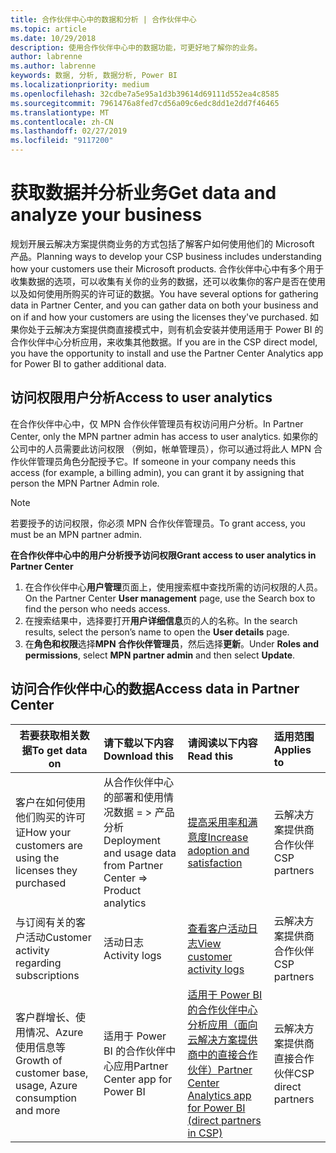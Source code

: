 ```yaml
---
title: 合作伙伴中心中的数据和分析 | 合作伙伴中心
ms.topic: article
ms.date: 10/29/2018
description: 使用合作伙伴中心中的数据功能，可更好地了解你的业务。
author: labrenne
ms.author: labrenne
keywords: 数据, 分析, 数据分析, Power BI
ms.localizationpriority: medium
ms.openlocfilehash: 32cdbe7a5e95a1d3b39614d69111d552ea4c8585
ms.sourcegitcommit: 7961476a8fed7cd56a09c6edc8dd1e2dd7f46465
ms.translationtype: MT
ms.contentlocale: zh-CN
ms.lasthandoff: 02/27/2019
ms.locfileid: "9117200"
---
```

# <a name="get-data-and-analyze-your-business"></a><span data-ttu-id="01670-104">获取数据并分析业务</span><span class="sxs-lookup"><span data-stu-id="01670-104">Get data and analyze your business</span></span> 

<span data-ttu-id="01670-105">规划开展云解决方案提供商业务的方式包括了解客户如何使用他们的 Microsoft 产品。</span><span class="sxs-lookup"><span data-stu-id="01670-105">Planning ways to develop your CSP business includes understanding how your customers use their Microsoft products.</span></span> <span data-ttu-id="01670-106">合作伙伴中心中有多个用于收集数据的选项，可以收集有关你的业务的数据，还可以收集你的客户是否在使用以及如何使用所购买的许可证的数据。</span><span class="sxs-lookup"><span data-stu-id="01670-106">You have several options for gathering data in Partner Center, and you can gather data on both your business and on if and how your customers are using the licenses they've purchased.</span></span> <span data-ttu-id="01670-107">如果你处于云解决方案提供商直接模式中，则有机会安装并使用适用于 Power BI 的合作伙伴中心分析应用，来收集其他数据。</span><span class="sxs-lookup"><span data-stu-id="01670-107">If you are in the CSP direct model, you have the opportunity to install and use the Partner Center Analytics app for Power BI to gather additional data.</span></span>

## <a name="access-to-user-analytics"></a><span data-ttu-id="01670-108">访问权限用户分析</span><span class="sxs-lookup"><span data-stu-id="01670-108">Access to user analytics</span></span>

<span data-ttu-id="01670-109">在合作伙伴中心中，仅 MPN 合作伙伴管理员有权访问用户分析。</span><span class="sxs-lookup"><span data-stu-id="01670-109">In Partner Center, only the MPN partner admin has access to user analytics.</span></span> <span data-ttu-id="01670-110">如果你的公司中的人员需要此访问权限 （例如，帐单管理员），你可以通过将此人 MPN 合作伙伴管理员角色分配授予它。</span><span class="sxs-lookup"><span data-stu-id="01670-110">If someone in your company needs this access (for example, a billing admin), you can grant it by assigning that person the MPN Partner Admin role.</span></span>

>[!NOTE] 
><span data-ttu-id="01670-111">若要授予的访问权限，你必须 MPN 合作伙伴管理员。</span><span class="sxs-lookup"><span data-stu-id="01670-111">To grant access, you must be an MPN partner admin.</span></span>

**<span data-ttu-id="01670-112">在合作伙伴中心中的用户分析授予访问权限</span><span class="sxs-lookup"><span data-stu-id="01670-112">Grant access to user analytics in Partner Center</span></span>** 

1.  <span data-ttu-id="01670-113">在合作伙伴中心**用户管理**页面上，使用搜索框中查找所需的访问权限的人员。</span><span class="sxs-lookup"><span data-stu-id="01670-113">On the Partner Center **User management** page, use the Search box to find the person who needs access.</span></span>
2.  <span data-ttu-id="01670-114">在搜索结果中，选择要打开**用户详细信息**页的人的名称。</span><span class="sxs-lookup"><span data-stu-id="01670-114">In the search results, select the person’s name to open the **User details** page.</span></span>
3.  <span data-ttu-id="01670-115">在**角色和权限**选择**MPN 合作伙伴管理员**，然后选择**更新**。</span><span class="sxs-lookup"><span data-stu-id="01670-115">Under **Roles and permissions**, select **MPN partner admin** and then select **Update**.</span></span>

 
## <a name="access-data-in-partner-center"></a><span data-ttu-id="01670-116">访问合作伙伴中心的数据</span><span class="sxs-lookup"><span data-stu-id="01670-116">Access data in Partner Center</span></span>

|**<span data-ttu-id="01670-117">若要获取相关数据</span><span class="sxs-lookup"><span data-stu-id="01670-117">To get data on</span></span>**   |**<span data-ttu-id="01670-118">请下载以下内容</span><span class="sxs-lookup"><span data-stu-id="01670-118">Download this</span></span>**   |**<span data-ttu-id="01670-119">请阅读以下内容</span><span class="sxs-lookup"><span data-stu-id="01670-119">Read this</span></span>**   | **<span data-ttu-id="01670-120">适用范围</span><span class="sxs-lookup"><span data-stu-id="01670-120">Applies to</span></span>**    |
|---------------------|:-----------------------|:---------------|:--------------|
|<span data-ttu-id="01670-121">客户在如何使用他们购买的许可证</span><span class="sxs-lookup"><span data-stu-id="01670-121">How your customers are using the licenses they purchased</span></span>   |<span data-ttu-id="01670-122">从合作伙伴中心的部署和使用情况数据 = > 产品分析</span><span class="sxs-lookup"><span data-stu-id="01670-122">Deployment and usage data from Partner Center => Product analytics</span></span>   |[<span data-ttu-id="01670-123">提高采用率和满意度</span><span class="sxs-lookup"><span data-stu-id="01670-123">Increase adoption and satisfaction</span></span>](increasing-adoption-and-satisfaction.md)|<span data-ttu-id="01670-124">云解决方案提供商合作伙伴</span><span class="sxs-lookup"><span data-stu-id="01670-124">CSP partners</span></span>|
|<span data-ttu-id="01670-125">与订阅有关的客户活动</span><span class="sxs-lookup"><span data-stu-id="01670-125">Customer activity regarding subscriptions</span></span>   |<span data-ttu-id="01670-126">活动日志</span><span class="sxs-lookup"><span data-stu-id="01670-126">Activity logs</span></span>   |[<span data-ttu-id="01670-127">查看客户活动日志</span><span class="sxs-lookup"><span data-stu-id="01670-127">View customer activity logs</span></span>](activity-logs.md)|<span data-ttu-id="01670-128">云解决方案提供商合作伙伴</span><span class="sxs-lookup"><span data-stu-id="01670-128">CSP partners</span></span>   |
|<span data-ttu-id="01670-129">客户群增长、使用情况、Azure 使用信息等</span><span class="sxs-lookup"><span data-stu-id="01670-129">Growth of customer base, usage, Azure consumption and more</span></span>   |<span data-ttu-id="01670-130">适用于 Power BI 的合作伙伴中心应用</span><span class="sxs-lookup"><span data-stu-id="01670-130">Partner Center app for Power BI</span></span>   |[<span data-ttu-id="01670-131">适用于 Power BI 的合作伙伴中心分析应用（面向云解决方案提供商中的直接合作伙伴）</span><span class="sxs-lookup"><span data-stu-id="01670-131">Partner Center Analytics app for Power BI (direct partners in CSP)</span></span>](power-bi-app-for-direct-partners.md)|<span data-ttu-id="01670-132">云解决方案提供商直接合作伙伴</span><span class="sxs-lookup"><span data-stu-id="01670-132">CSP direct partners</span></span>|






